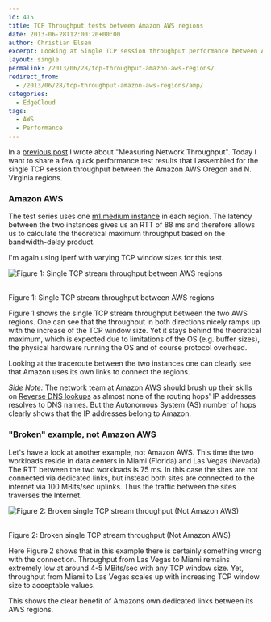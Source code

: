 ```yaml
---
id: 415
title: TCP Throughput tests between Amazon AWS regions
date: 2013-06-28T12:00:20+00:00
author: Christian Elsen
excerpt: Looking at Single TCP session throughput performance between Amazon AWS regions and comparing it to the throughput between a similar setup across the Internet.
layout: single
permalink: /2013/06/28/tcp-throughput-amazon-aws-regions/
redirect_from:
  - /2013/06/28/tcp-throughput-amazon-aws-regions/amp/
categories:
  - EdgeCloud
tags:
  - AWS
  - Performance
---
```

In a [previous post](https://www.edge-cloud.net/2013/06/07/measuring-network-throughput/) I wrote about "Measuring Network Throughput". Today I want to share a few quick performance test results that I assembled for the single TCP session throughput between the Amazon AWS Oregon and N. Virginia regions.

### Amazon AWS

The test series uses one <a href="https://aws.amazon.com/ec2/previous-generation/" target="_blank">m1.medium instance</a> in each region. The latency between the two instances gives us an RTT of 88 ms and therefore allows us to calculate the theoretical maximum throughput based on the bandwidth-delay product.

I'm again using iperf with varying TCP window sizes for this test.

<div id="attachment_435" style="width: 635px" class="wp-caption aligncenter">
  <img src="/content/uploads/2013/06/Broken-TCP-throughput.png" alt="Figure 1: Single TCP stream throughput between AWS regions" width="625" height="293" class="size-full wp-image-435" srcset="/content/uploads/2013/06/Broken-TCP-throughput.png 625w, /content/uploads/2013/06/Broken-TCP-throughput-500x234.png 500w" sizes="(max-width: 625px) 100vw, 625px" />

  <p class="wp-caption-text">
    <br />Figure 1: Single TCP stream throughput between AWS regions
  </p>
</div>

Figure 1 shows the single TCP stream throughput between the two AWS regions. One can see that the throughput in both directions nicely ramps up with the increase of the TCP window size. Yet it stays behind the theoretical maximum, which is expected due to limitations of the OS (e.g. buffer sizes), the physical hardware running the OS and of course protocol overhead.

Looking at the traceroute between the two instances one can clearly see that Amazon uses its own links to connect the regions.

_Side Note:_ The network team at Amazon AWS should brush up their skills on <a href="https://en.wikipedia.org/wiki/Reverse_DNS_lookup" target="_blank">Reverse DNS lookups</a> as almost none of the routing hops' IP addresses resolves to DNS names. But the Autonomous System (AS) number of hops clearly shows that the IP addresses belong to Amazon.

### "Broken" example, not Amazon AWS

Let's have a look at another example, not Amazon AWS. This time the two workloads reside in data centers in Miami (Florida) and Las Vegas (Nevada). The RTT between the two workloads is 75 ms. In this case the sites are not connected via dedicated links, but instead both sites are connected to the internet via 100 MBits/sec uplinks. Thus the traffic between the sites traverses the Internet.

<div id="attachment_434" style="width: 635px" class="wp-caption aligncenter">
  <img src="/content/uploads/2013/06/AmazonAWS-throughput1.png" alt="Figure 2: Broken single TCP stream throughput (Not Amazon AWS)" width="625" height="299" class="size-full wp-image-434" srcset="/content/uploads/2013/06/AmazonAWS-throughput1.png 625w, /content/uploads/2013/06/AmazonAWS-throughput1-500x239.png 500w" sizes="(max-width: 625px) 100vw, 625px" />

  <p class="wp-caption-text">
    <br />Figure 2: Broken single TCP stream throughput (Not Amazon AWS)
  </p>
</div>

Here Figure 2 shows that in this example there is certainly something wrong with the connection. Throughput from Las Vegas to Miami remains extremely low at around 4-5 MBits/sec with any TCP window size. Yet, throughput from Miami to Las Vegas scales up with increasing TCP window size to acceptable values.

This shows the clear benefit of Amazons own dedicated links between its AWS regions.
